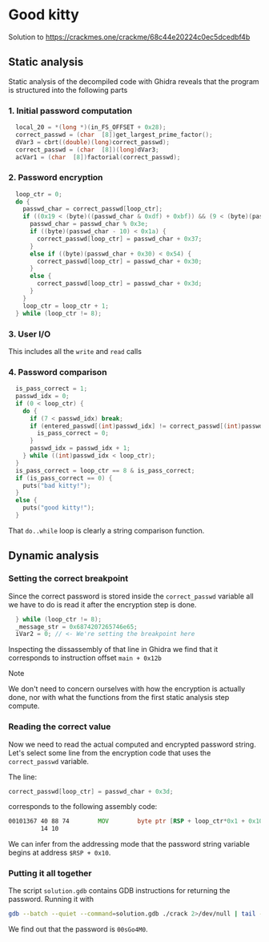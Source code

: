 # Good kitty
Solution to https://crackmes.one/crackme/68c44e20224c0ec5dcedbf4b

## Static analysis
Static analysis of the decompiled code with Ghidra reveals that the program
is structured into the following parts

### 1. Initial password computation
```c
  local_20 = *(long *)(in_FS_OFFSET + 0x28);
  correct_passwd = (char  [8])get_largest_prime_factor();
  dVar3 = cbrt((double)(long)correct_passwd);
  correct_passwd = (char  [8])(long)dVar3;
  acVar1 = (char  [8])factorial(correct_passwd);
```

### 2. Password encryption
```c
  loop_ctr = 0;
  do {
    passwd_char = correct_passwd[loop_ctr];
    if ((0x19 < (byte)((passwd_char & 0xdf) + 0xbf)) && (9 < (byte)(passwd_char - 0x30))) {
      passwd_char = passwd_char % 0x3e;
      if ((byte)(passwd_char - 10) < 0x1a) {
        correct_passwd[loop_ctr] = passwd_char + 0x37;
      }
      else if ((byte)(passwd_char + 0x30) < 0x54) {
        correct_passwd[loop_ctr] = passwd_char + 0x30;
      }
      else {
        correct_passwd[loop_ctr] = passwd_char + 0x3d;
      }
    }
    loop_ctr = loop_ctr + 1;
  } while (loop_ctr != 8);
```

### 3. User I/O
This includes all the `write` and `read` calls

### 4. Password comparison
```c
  is_pass_correct = 1;
  passwd_idx = 0;
  if (0 < loop_ctr) {
    do {
      if (7 < passwd_idx) break;
      if (entered_passwd[(int)passwd_idx] != correct_passwd[(int)passwd_idx]) {
        is_pass_correct = 0;
      }
      passwd_idx = passwd_idx + 1;
    } while ((int)passwd_idx < loop_ctr);
  }
  is_pass_correct = loop_ctr == 8 & is_pass_correct;
  if (is_pass_correct == 0) {
    puts("bad kitty!");
  }
  else {
    puts("good kitty!");
  }
```
That `do..while` loop is clearly a string comparison function.

## Dynamic analysis
### Setting the correct breakpoint
Since the correct password is stored inside the `correct_passwd` variable all
we have to do is read it after the encryption step is done.

```c
  } while (loop_ctr != 8);
  _message_str = 0x6874207265746e65;
  iVar2 = 0; // <- We're setting the breakpoint here
```

Inspecting the dissassembly of that line in Ghidra we find that it corresponds
to instruction offset `main + 0x12b`

> [!NOTE]
> We don't need to concern ourselves with how the encryption is actually done,
> nor with what the functions from the first static analysis step compute.

### Reading the correct value
Now we need to read the actual computed and encrypted password string. Let's
select some line from the encryption code that uses the `correct_passwd`
variable.

The line:
```c
correct_passwd[loop_ctr] = passwd_char + 0x3d;
```
corresponds to the following assembly code:
```asm
00101367 40 88 74        MOV        byte ptr [RSP + loop_ctr*0x1 + 0x10],SIL
         14 10
```

We can infer from the addressing mode that the password string variable begins
at address `$RSP + 0x10`.

### Putting it all together
The script `solution.gdb` contains GDB instructions for returning the password.
Running it with 

```bash
gdb --batch --quiet --command=solution.gdb ./crack 2>/dev/null | tail -n1
```
We find out that the password is `00sGo4M0`.
